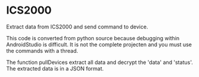 # ICS2000
Extract data from ICS2000 and send command to device.

This code is converted from python source because debugging within AndroidStudio is difficult.
It is not the complete projecten and you must use the commands with a thread.

The function pullDevices extract all data and decrypt the 'data' and 'status'. The extracted data is in a JSON format.
